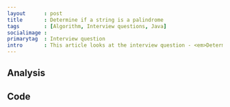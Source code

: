 ```yaml
---
layout      : post
title       : Determine if a string is a palindrome
tags        : [Algorithm, Interview questions, Java]
socialimage : 
primarytag  : Interview question
intro       : This article looks at the interview question - <em>Determine if a string is a palindrome. A palindrome is a word that is spelled the same when reversed.</em>
---
```


## Analysis



## Code